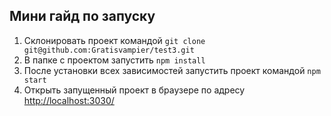 ## Мини гайд по запуску

1. Склонировать проект командой `git clone git@github.com:Gratisvampier/test3.git` 
2. В папке с проектом запустить `npm install`
3. После установки всех зависимостей запустить проект командой `npm start`
4. Открыть запущенный проект в браузере по адресу [http://localhost:3030/](http://localhost:3030/)
